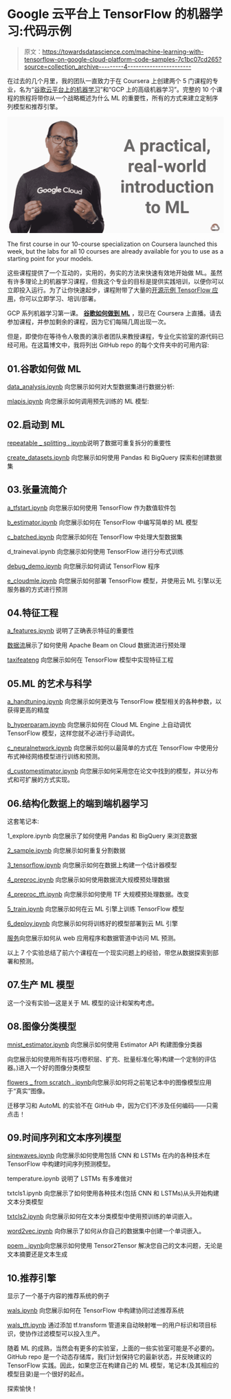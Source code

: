 # Google 云平台上 TensorFlow 的机器学习:代码示例

> 原文：<https://towardsdatascience.com/machine-learning-with-tensorflow-on-google-cloud-platform-code-samples-7c1bc07cd265?source=collection_archive---------4----------------------->

在过去的几个月里，我的团队一直致力于在 Coursera 上创建两个 5 门课程的专业，名为“[谷歌云平台上的机器学习](https://www.coursera.org/learn/google-machine-learning)”和“GCP 上的高级机器学习”。完整的 10 个课程的旅程将带你从一个战略概述为什么 ML 的重要性，所有的方式来建立定制序列模型和推荐引擎。

![](img/e3e85bfc519495f7fbe3d9e99faab74f.png)

The first course in our 10-course specialization on Coursera launched this week, but the labs for all 10 courses are already available for you to use as a starting point for your models.

这些课程提供了一个互动的，实用的，务实的方法来快速有效地开始做 ML。虽然有许多理论上的机器学习课程，但我这个专业的目标是提供实践培训，以便你可以立即投入运行。为了让你快速起步，课程附带了大量的[开源示例 TensorFlow 应用](https://github.com/GoogleCloudPlatform/training-data-analyst/tree/master/courses/machine_learning/deepdive)，你可以立即学习、培训/部署。

GCP 系列机器学习第一课。 [**谷歌如何做到 ML**](https://coursera.org/learn/google-machine-learning) ，现已在 Coursera 上直播。请去参加课程，并参加剩余的课程，因为它们每隔几周出现一次。

但是，即使你在等待令人敬畏的演示者团队来教授课程，专业化实验室的源代码已经可用。在这篇博文中，我将列出 GitHub repo 的每个文件夹中的可用内容:

## 01.谷歌如何做 ML

[data_analysis.ipynb](https://github.com/GoogleCloudPlatform/training-data-analyst/blob/master/courses/machine_learning/deepdive/01_googleml/data_analysis.ipynb) 向您展示如何对大型数据集进行数据分析:

[mlapis.ipynb](https://github.com/GoogleCloudPlatform/training-data-analyst/blob/master/courses/machine_learning/deepdive/01_googleml/mlapis.ipynb) 向您展示如何调用预先训练的 ML 模型:

## 02.启动到 ML

[repeatable _ splitting . ipynb](https://github.com/GoogleCloudPlatform/training-data-analyst/blob/master/courses/machine_learning/deepdive/02_generalization/repeatable_splitting.ipynb)说明了数据可重复拆分的重要性

[create_datasets.ipynb](https://github.com/GoogleCloudPlatform/training-data-analyst/blob/master/courses/machine_learning/deepdive/02_generalization/create_datasets.ipynb) 向您展示如何使用 Pandas 和 BigQuery 探索和创建数据集

## 03.张量流简介

[a_tfstart.ipynb](https://github.com/GoogleCloudPlatform/training-data-analyst/blob/master/courses/machine_learning/deepdive/03_tensorflow/a_tfstart.ipynb) 向您展示如何使用 TensorFlow 作为数值软件包

[b_estimator.ipynb](https://github.com/GoogleCloudPlatform/training-data-analyst/blob/master/courses/machine_learning/deepdive/03_tensorflow/b_estimator.ipynb) 向您展示如何在 TensorFlow 中编写简单的 ML 模型

[c_batched.ipynb](https://github.com/GoogleCloudPlatform/training-data-analyst/blob/master/courses/machine_learning/deepdive/03_tensorflow/c_batched.ipynb) 向您展示如何在 TensorFlow 中处理大型数据集

d_traineval.ipynb 向您展示如何使用 TensorFlow 进行分布式训练

[debug_demo.ipynb](https://github.com/GoogleCloudPlatform/training-data-analyst/blob/master/courses/machine_learning/deepdive/03_tensorflow/debug_demo.ipynb) 向您展示如何调试 TensorFlow 程序

[e_cloudmle.ipynb](https://github.com/GoogleCloudPlatform/training-data-analyst/blob/master/courses/machine_learning/deepdive/03_tensorflow/e_cloudmle.ipynb) 向您展示如何部署 TensorFlow 模型，并使用云 ML 引擎以无服务器的方式进行预测

## 04.特征工程

[a_features.ipynb](https://github.com/GoogleCloudPlatform/training-data-analyst/blob/master/courses/machine_learning/deepdive/04_features/a_features.ipynb) 说明了正确表示特征的重要性

[数据流](https://github.com/GoogleCloudPlatform/training-data-analyst/blob/master/courses/machine_learning/deepdive/04_features/dataflow)展示了如何使用 Apache Beam on Cloud 数据流进行预处理

[taxifeateng](https://github.com/GoogleCloudPlatform/training-data-analyst/blob/master/courses/machine_learning/deepdive/04_features/taxifeateng) 向您展示如何在 TensorFlow 模型中实现特征工程

## 05.ML 的艺术与科学

[a_handtuning.ipynb](https://github.com/GoogleCloudPlatform/training-data-analyst/blob/master/courses/machine_learning/deepdive/05_artandscience/a_handtuning.ipynb) 向您展示如何更改与 TensorFlow 模型相关的各种参数，以获得更高的精度

[b_hyperparam.ipynb](https://github.com/GoogleCloudPlatform/training-data-analyst/blob/master/courses/machine_learning/deepdive/05_artandscience/b_hyperparam.ipynb) 向您展示如何在 Cloud ML Engine 上自动调优 TensorFlow 模型，这样您就不必进行手动调优。

[c_neuralnetwork.ipynb](https://github.com/GoogleCloudPlatform/training-data-analyst/blob/master/courses/machine_learning/deepdive/05_artandscience/c_neuralnetwork.ipynb) 向您展示如何以最简单的方式在 TensorFlow 中使用分布式神经网络模型进行训练和预测。

[d_customestimator.ipynb](https://github.com/GoogleCloudPlatform/training-data-analyst/blob/master/courses/machine_learning/deepdive/05_artandscience/d_customestimator.ipynb) 向您展示如何采用您在论文中找到的模型，并以分布式和可扩展的方式实现。

## 06.结构化数据上的端到端机器学习

这套笔记本:

1_explore.ipynb 向您展示了如何使用 Pandas 和 BigQuery 来浏览数据

[2_sample.ipynb](https://github.com/GoogleCloudPlatform/training-data-analyst/blob/master/courses/machine_learning/deepdive/06_structured/2_sample.ipynb) 向您展示如何重复分割数据

[3_tensorflow.ipynb](https://github.com/GoogleCloudPlatform/training-data-analyst/blob/master/courses/machine_learning/deepdive/06_structured/3_tensorflow.ipynb) 向您展示如何在数据上构建一个估计器模型

[4_preproc.ipynb](https://github.com/GoogleCloudPlatform/training-data-analyst/blob/master/courses/machine_learning/deepdive/06_structured/4_preproc.ipynb) 向您展示如何使用数据流大规模预处理数据

[4_preproc_tft.ipynb](https://github.com/GoogleCloudPlatform/training-data-analyst/blob/master/courses/machine_learning/deepdive/06_structured/4_preproc_tft.ipynb) 向您展示如何使用 TF 大规模预处理数据。改变

[5_train.ipynb](https://github.com/GoogleCloudPlatform/training-data-analyst/blob/master/courses/machine_learning/deepdive/06_structured/5_train.ipynb) 向您展示如何在云 ML 引擎上训练 TensorFlow 模型

[6_deploy.ipynb](https://github.com/GoogleCloudPlatform/training-data-analyst/blob/master/courses/machine_learning/deepdive/06_structured/6_deploy.ipynb) 向您展示如何将训练好的模型部署到云 ML 引擎

[服务](https://github.com/GoogleCloudPlatform/training-data-analyst/tree/master/courses/machine_learning/deepdive/07_structured/serving)向您展示如何从 web 应用程序和数据管道中访问 ML 预测。

以上 7 个实验总结了前六个课程在一个现实问题上的经验，带您从数据探索到部署和预测。

## 07.生产 ML 模型

这一个没有实验—这是关于 ML 模型的设计和架构考虑。

## 08.图像分类模型

[mnist_estimator.ipynb](https://github.com/GoogleCloudPlatform/training-data-analyst/blob/master/courses/machine_learning/deepdive/08_image/mnist_estimator.ipynb) 向您展示如何使用 Estimator API 构建图像分类器

向您展示如何使用所有技巧(卷积层、扩充、批量标准化等)构建一个定制的评估器。)进入一个好的图像分类模型

[flowers _ from scratch . ipynb](https://github.com/GoogleCloudPlatform/training-data-analyst/blob/master/courses/machine_learning/deepdive/08_image/flowers_fromscratch.ipynb)向您展示如何将之前笔记本中的图像模型应用于“真实”图像。

迁移学习和 AutoML 的实验不在 GitHub 中，因为它们不涉及任何编码——只需点击！

## 09.时间序列和文本序列模型

[sinewaves.ipynb](https://github.com/GoogleCloudPlatform/training-data-analyst/blob/master/courses/machine_learning/deepdive/09_sequence/sinewaves.ipynb) 向您展示如何使用包括 CNN 和 LSTMs 在内的各种技术在 TensorFlow 中构建时间序列预测模型。

temperature.ipynb 说明了 LSTMs 有多难做对

txtcls1.ipynb 向您展示了如何使用各种技术(包括 CNN 和 LSTMs)从头开始构建文本分类模型

[txtcls2.ipynb](https://github.com/GoogleCloudPlatform/training-data-analyst/blob/master/courses/machine_learning/deepdive/09_sequence/txtcls2.ipynb) 向您展示如何在文本分类模型中使用预训练的单词嵌入。

[word2vec.ipynb](https://github.com/GoogleCloudPlatform/training-data-analyst/blob/master/courses/machine_learning/deepdive/09_sequence/word2vec.ipynb) 向你展示了如何从你自己的数据集中创建一个单词嵌入。

[poem . ipynb](https://github.com/GoogleCloudPlatform/training-data-analyst/blob/master/courses/machine_learning/deepdive/09_sequence/poetry.ipynb)向您展示如何使用 Tensor2Tensor 解决您自己的文本问题，无论是文本摘要还是文本生成

## 10.推荐引擎

显示了一个基于内容的推荐系统的例子

[wals.ipynb](https://github.com/GoogleCloudPlatform/training-data-analyst/blob/master/courses/machine_learning/deepdive/10_recommend/wals.ipynb) 向您展示如何在 TensorFlow 中构建协同过滤推荐系统

[wals_tft.ipynb](https://github.com/GoogleCloudPlatform/training-data-analyst/blob/master/courses/machine_learning/deepdive/10_recommend/wals_tft.ipynb) 通过添加 tf.transform 管道来自动映射唯一的用户标识和项目标识，使协作过滤模型可以投入生产。

随着 ML 的成熟，当然会有更多的实验室，上面的一些实验室可能是不必要的。GitHub repo 是一个动态存储库，我们计划保持它的最新状态，并反映建议的 TensorFlow 实践。因此，如果您正在构建自己的 ML 模型，笔记本(及其相应的模型目录)是一个很好的起点。

探索愉快！